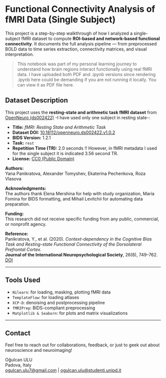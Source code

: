 #  Functional Connectivity Analysis of fMRI Data (Single Subject)

This project is a step-by-step walkthrough of how I analyzed a single-subject fMRI dataset to compute **ROI-based and network-based functional connectivity**. It documents the full analysis pipeline — from preprocessed BOLD data to time series extraction, connectivity matrices, and visual interpretation.

>  This notebook was part of my personal learning journey to understand how brain regions interact functionally using real fMRI data. I have uploaded both PDF and .ipynb versions since rendering .ipynb here could be demanding if you are not running it locally. You can view it as PDF file here.


## Dataset Description

This project uses the **resting-state and arithmetic task fMRI dataset** from [OpenNeuro (ds002422)](https://openneuro.org/datasets/ds002422) -I have used only one subject in resting state-:

- **Title:** *fMRI: Resting State and Arithmetic Task*  
- **Dataset DOI:** [10.18112/openneuro.ds002422.v1.0.2](https://doi.org/10.18112/openneuro.ds002422.v1.0.2)  
- **BIDS Version:** 1.2.1  
- **Task:** `rest`  
- **Repetition Time (TR):** 2.0 seconds !! However, in fMRI metadata I used for the single subject it is indicated 3.56 second TR.
- **License:** [CC0 (Public Domain)](https://creativecommons.org/publicdomain/zero/1.0/)

**Authors:**  
Yana Panikratova, Alexander Tomyshev, Ekaterina Pechenkova, Roza Vlasova  

**Acknowledgments:**  
The authors thank Elena Mershina for help with study organization, Maria Fomina for BIDS formatting, and Mihail Levitchii for automating data preparation.

**Funding:**  
This research did not receive specific funding from any public, commercial, or nonprofit agency.

**Reference:**  
Panikratova, Y., et al. (2020). *Context-dependency in the Cognitive Bias Task and Resting-state Functional Connectivity of the Dorsolateral Prefrontal Cortex*.  
**Journal of the International Neuropsychological Society**, 26(8), 749–762. [DOI](https://doi.org/10.1017/S1355617720000302)

---

## Tools Used

- `Nilearn`: for loading, masking, plotting fMRI data
- `TemplateFlow`: for loading atlases
- `XCP-D`: denoising and postprocessing pipeline
- `fMRIPrep`: BIDS-compliant preprocessing
- `Matplotlib & Seaborn`: for plots and matrix visualizations

---

## Contact

Feel free to reach out for collaborations, feedback, or just to geek out about neuroscience and neuroimaging!

Oğulcan ULU  
Padova, Italy  
ogulcan.ulu7@gmail.com | ogulcan.ulu@studenti.unipd.it
